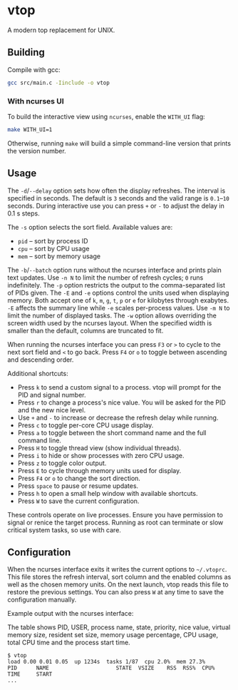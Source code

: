 # vtop
A modern top replacement for UNIX.

## Building
Compile with gcc:
```sh
gcc src/main.c -Iinclude -o vtop
```

### With ncurses UI
To build the interactive view using `ncurses`, enable the `WITH_UI` flag:
```sh
make WITH_UI=1
```
Otherwise, running `make` will build a simple command-line version
that prints the version number.

## Usage

The `-d`/`--delay` option sets how often the display refreshes. The
interval is specified in seconds. The default is `3` seconds and the
valid range is `0.1`&ndash;`10` seconds. During interactive use you can
press `+` or `-` to adjust the delay in 0.1&nbsp;s steps.

The `-s` option selects the sort field. Available values are:

- `pid` &ndash; sort by process ID
- `cpu` &ndash; sort by CPU usage
- `mem` &ndash; sort by memory usage

The `-b`/`--batch` option runs without the ncurses interface and prints
plain text updates. Use `-n N` to limit the number of refresh cycles;
`0` runs indefinitely. The `-p` option restricts the output to the
comma-separated list of PIDs given. The `-E` and `-e` options control the
units used when displaying memory. Both accept one of `k`, `m`, `g`, `t`,
`p` or `e` for kilobytes through exabytes. `-E` affects the summary line
while `-e` scales per-process values.
Use `-m N` to limit the number of displayed tasks.
The `-w` option allows overriding the screen width used by the ncurses
layout. When the specified width is smaller than the default, columns are
truncated to fit.

When running the ncurses interface you can press `F3` or `>` to cycle to
the next sort field and `<` to go back.
Press `F4` or `o` to toggle between ascending and descending order.

Additional shortcuts:

- Press `k` to send a custom signal to a process. vtop will prompt for the PID and signal number.
- Press `r` to change a process's nice value. You will be asked for the
  PID and the new nice level.
- Use `+` and `-` to increase or decrease the refresh delay while running.
- Press `c` to toggle per-core CPU usage display.
- Press `a` to toggle between the short command name and the full command line.
- Press `H` to toggle thread view (show individual threads).
- Press `i` to hide or show processes with zero CPU usage.
- Press `z` to toggle color output.
- Press `E` to cycle through memory units used for display.
- Press `F4` or `o` to change the sort direction.
- Press `space` to pause or resume updates.
- Press `h` to open a small help window with available shortcuts.
- Press `W` to save the current configuration.

These controls operate on live processes. Ensure you have permission to
signal or renice the target process. Running as root can terminate or slow
critical system tasks, so use with care.

## Configuration

When the ncurses interface exits it writes the current options to
`~/.vtoprc`. This file stores the refresh interval, sort column and the
enabled columns as well as the chosen memory units. On the next launch,
vtop reads this file to restore the
previous settings. You can also press `W` at any time to save the
configuration manually.

Example output with the ncurses interface:

The table shows PID, USER, process name, state, priority,
nice value, virtual memory size, resident set size, memory
usage percentage, CPU usage, total CPU time and the process
start time.

```text
$ vtop
load 0.00 0.01 0.05  up 1234s  tasks 1/87  cpu 2.0%  mem 27.3%
PID      NAME                     STATE  VSIZE    RSS  RSS%  CPU%   TIME     START
...
```


